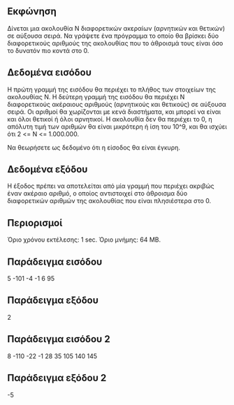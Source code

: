 ## Εκφώνηση
Δίνεται μια ακολουθία N διαφορετικών ακεραίων (αρνητικών και θετικών) σε αύξουσα σειρά. Να γράψετε ένα πρόγραμμα το οποίο θα βρίσκει δύο διαφορετικούς αριθμούς της ακολουθίας που το άθροισμά τους είναι όσο το δυνατόν πιο κοντά στο 0.

## Δεδομένα εισόδου
Η πρώτη γραμμή της εισόδου θα περιέχει το πλήθος των στοιχείων της ακολουθίας Ν. Η δεύτερη γραμμή της εισόδου θα περιέχει Ν διαφορετικούς ακέραιους αριθμούς (αρνητικούς και θετικούς) σε αύξουσα σειρά. Οι αριθμοί θα χωρίζονται με κενά διαστήματα, και μπορεί να είναι και όλοι θετικοί ή όλοι αρνητικοί. Η ακολουθία δεν θα περιέχει το 0, η απόλυτη τιμή των αριθμών θα είναι μικρότερη ή ίση του 10^9, και θα ισχύει ότι 2 <= Ν <= 1.000.000.

Να θεωρήσετε ως δεδομένο ότι η είσοδος θα είναι έγκυρη.

## Δεδομένα εξόδου
Η έξοδος πρέπει να αποτελείται από μία γραμμή που περιέχει ακριβώς έναν ακέραιο αριθμό, ο οποίος αντιστοιχεί στο άθροισμα δύο διαφορετικών αριθμών της ακολουθίας που είναι πλησιέστερα στο 0.

## Περιορισμοί
Όριο χρόνου εκτέλεσης: 1 sec.
Όριο μνήμης: 64 MB.
## Παράδειγμα εισόδου
5
-101 -4 -1 6 95
## Παράδειγμα εξόδου
2
## Παράδειγμα εισόδου 2
8
-110 -22 -1 28 35 105 140 145
## Παράδειγμα εξόδου 2
-5
